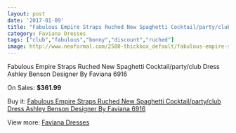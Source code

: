 ```yaml
---
layout: post
date: '2017-01-09'
title: "Fabulous Empire Straps Ruched New Spaghetti Cocktail/party/club Dress Ashley Benson Designer By Faviana 6916"
category: Faviana Dresses
tags: ["club","fabulous","bonny","discount","ruched"]
image: http://www.neoformal.com/2580-thickbox_default/fabulous-empire-straps-ruched-new-spaghetti-cocktail-party-club-dress-ashley-benson-designer-by-faviana-6916.jpg
---
```

Fabulous Empire Straps Ruched New Spaghetti Cocktail/party/club Dress Ashley Benson Designer By Faviana 6916

On Sales: **$361.99**
<a href="https://www.neoformal.com/en/faviana-dresses/971-fabulous-empire-straps-ruched-new-spaghetti-cocktail-party-club-dress-ashley-benson-designer-by-faviana-6916.html"><amp-img layout="responsive" width="600" height="600" src="//www.neoformal.com/2580-thickbox_default/fabulous-empire-straps-ruched-new-spaghetti-cocktail-party-club-dress-ashley-benson-designer-by-faviana-6916.jpg" alt="Fabulous Empire Straps Ruched New Spaghetti Cocktail/party/club Dress Ashley Benson Designer By Faviana 6916 0" /></a>
<a href="https://www.neoformal.com/en/faviana-dresses/971-fabulous-empire-straps-ruched-new-spaghetti-cocktail-party-club-dress-ashley-benson-designer-by-faviana-6916.html"><amp-img layout="responsive" width="600" height="600" src="//www.neoformal.com/2582-thickbox_default/fabulous-empire-straps-ruched-new-spaghetti-cocktail-party-club-dress-ashley-benson-designer-by-faviana-6916.jpg" alt="Fabulous Empire Straps Ruched New Spaghetti Cocktail/party/club Dress Ashley Benson Designer By Faviana 6916 1" /></a>
<a href="https://www.neoformal.com/en/faviana-dresses/971-fabulous-empire-straps-ruched-new-spaghetti-cocktail-party-club-dress-ashley-benson-designer-by-faviana-6916.html"><amp-img layout="responsive" width="600" height="600" src="//www.neoformal.com/2581-thickbox_default/fabulous-empire-straps-ruched-new-spaghetti-cocktail-party-club-dress-ashley-benson-designer-by-faviana-6916.jpg" alt="Fabulous Empire Straps Ruched New Spaghetti Cocktail/party/club Dress Ashley Benson Designer By Faviana 6916 2" /></a>

Buy it: [Fabulous Empire Straps Ruched New Spaghetti Cocktail/party/club Dress Ashley Benson Designer By Faviana 6916](https://www.neoformal.com/en/faviana-dresses/971-fabulous-empire-straps-ruched-new-spaghetti-cocktail-party-club-dress-ashley-benson-designer-by-faviana-6916.html "Fabulous Empire Straps Ruched New Spaghetti Cocktail/party/club Dress Ashley Benson Designer By Faviana 6916")

View more: [Faviana Dresses](https://www.neoformal.com/en/10-faviana-dresses "Faviana Dresses")